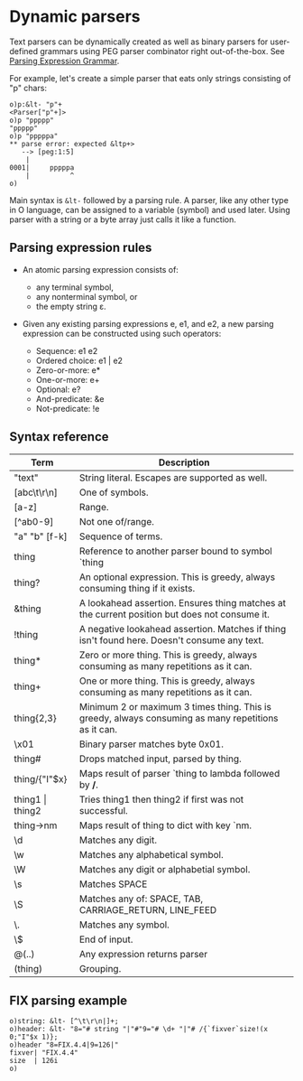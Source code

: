 # Dynamic parsers

Text parsers can be dynamically created as well as binary parsers for user-defined grammars using PEG parser combinator right out-of-the-box. See [Parsing Expression Grammar](https://en.wikipedia.org/wiki/Parsing_expression_grammar).

For example, let's create a simple parser that eats only strings consisting of "p" chars:

```o
o)p:&lt- "p"+
<Parser["p"+]>
o)p "ppppp"
"ppppp"
o)p "pppppa"
** parse error: expected &ltp+>
   --> [peg:1:5]
    |
0001|     pppppa
    |          ^
o)
```

Main syntax is `&lt-` followed by a parsing rule. A parser, like any other type in O language, can be assigned to a variable (symbol) and used later. Using parser with a string or a byte array just calls it like a function.

## Parsing expression rules

- An atomic parsing expression consists of:
  - any terminal symbol,
  - any nonterminal symbol, or
  - the empty string ε.

- Given any existing parsing expressions e, e1, and e2, a new parsing expression can be constructed using such operators:
  - Sequence: e1 e2
  - Ordered choice: e1 | e2
  - Zero-or-more: e*
  - One-or-more: e+
  - Optional: e?
  - And-predicate: &e
  - Not-predicate: !e

## Syntax reference

| Term | Description |
| -- | -- |
| "text" | String literal. Escapes are supported as well. |
| [abc\t\r\n] | One of symbols. |
| [a-z] | Range. |
| [\^ab0-9] | Not one of/range. |
| "a" "b" [f-k] | Sequence of terms. |
| thing | Reference to another parser bound to symbol \`thing |
| thing? | An optional expression. This is greedy, always consuming thing if it exists. |
| &thing | A lookahead assertion. Ensures thing matches at the current position but does not consume it. |
| !thing | A negative lookahead assertion. Matches if thing isn't found here. Doesn't consume any text. |
| thing* | Zero or more thing. This is greedy, always consuming as many repetitions as it can. |
| thing+ | One or more thing. This is greedy, always consuming as many repetitions as it can. |
| thing{2,3} | Minimum 2 or maximum 3 times thing. This is greedy, always consuming as many repetitions as it can. |
| \\x01 | Binary parser matches byte 0x01. |
| thing# | Drops matched input, parsed by thing. |
| thing/{"I"$x} | Maps result of parser \`thing to lambda followed by **/**. |
| thing1 \| thing2 | Tries thing1 then thing2 if first was not successful. |
| thing->nm | Maps result of thing to dict with key \`nm. |
| \\d | Matches any digit. |
| \\w | Matches any alphabetical symbol. |
| \\W | Matches any digit or alphabetial symbol. |
| \\s | Matches SPACE |
| \\S | Matches any of: SPACE, TAB, CARRIAGE_RETURN, LINE_FEED |
| \\. | Matches any symbol. |
| \\$ | End of input. |
| @(..) | Any expression returns parser |
| (thing) | Grouping. |

## FIX parsing example

```o
o)string: &lt- [^\t\r\n|]+;
o)header: &lt- "8="# string "|"#"9="# \d+ "|"# /{`fixver`size!(x 0;"I"$x 1)};
o)header "8=FIX.4.4|9=126|"
fixver| "FIX.4.4"
size  | 126i
o)
```
